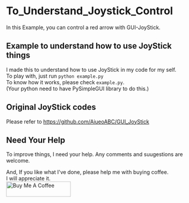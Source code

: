 # To_Understand_Joystick_Control
In this Example, you can control a red arrow with GUI-JoyStick.
## Example to understand how to use JoyStick things
I made this to understand how to use JoyStick in my code for my self.  
To play with, just run `python example.py`  
To know how it works, please check `example.py`.  
(Your python need to have PySimpleGUI library to do this.)

## Original JoyStick codes
Please refer to https://github.com/AiueoABC/GUI_JoyStick

## Need Your Help
To improve things, I need your help. Any comments and suugestions are welcome.

And, If you like what I've done, please help me with buying coffee.  
I will appreciate it.  
<a href="https://www.buymeacoffee.com/aiueoabc" target="_blank"><img src="https://cdn.buymeacoffee.com/buttons/default-orange.png" alt="Buy Me A Coffee" height="41" width="174"></a>